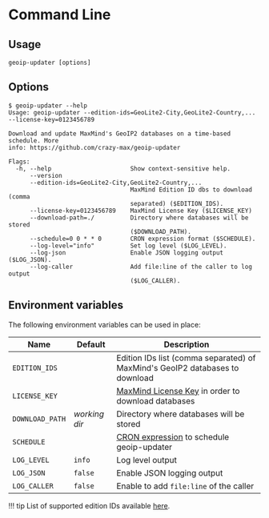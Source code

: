# Command Line

## Usage

```shell
geoip-updater [options]
```

## Options

```
$ geoip-updater --help
Usage: geoip-updater --edition-ids=GeoLite2-City,GeoLite2-Country,... --license-key=0123456789

Download and update MaxMind's GeoIP2 databases on a time-based schedule. More
info: https://github.com/crazy-max/geoip-updater

Flags:
  -h, --help                      Show context-sensitive help.
      --version
      --edition-ids=GeoLite2-City,GeoLite2-Country,...
                                  MaxMind Edition ID dbs to download (comma
                                  separated) ($EDITION_IDS).
      --license-key=0123456789    MaxMind License Key ($LICENSE_KEY)
      --download-path=./          Directory where databases will be stored
                                  ($DOWNLOAD_PATH).
      --schedule=0 0 * * 0        CRON expression format ($SCHEDULE).
      --log-level="info"          Set log level ($LOG_LEVEL).
      --log-json                  Enable JSON logging output ($LOG_JSON).
      --log-caller                Add file:line of the caller to log output
                                  ($LOG_CALLER).
```

## Environment variables

The following environment variables can be used in place:

| Name            | Default       | Description                                                                                                      |
|-----------------|---------------|------------------------------------------------------------------------------------------------------------------|
| `EDITION_IDS`   |               | Edition IDs list (comma separated) of MaxMind's GeoIP2 databases to download                                     |
| `LICENSE_KEY`   |               | [MaxMind License Key](prerequisites.md#license-key) in order to download databases                               |
| `DOWNLOAD_PATH` | _working dir_ | Directory where databases will be stored                                                                         |
| `SCHEDULE`      |               | [CRON expression](https://godoc.org/github.com/robfig/cron#hdr-CRON_Expression_Format) to schedule geoip-updater |
| `LOG_LEVEL`     | `info`        | Log level output                                                                                                 |
| `LOG_JSON`      | `false`       | Enable JSON logging output                                                                                       |
| `LOG_CALLER`    | `false`       | Enable to add `file:line` of the caller                                                                          |

!!! tip
    List of supported edition IDs available [here](../faq.md#supported-edition-ids).

